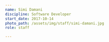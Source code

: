 ```yaml
---
name: Simi Damani
discipline: Software Developer
start_date: 2017-10-14
photo_path: /assets/img/staff/simi-damani.jpg
role: staff

---
```

